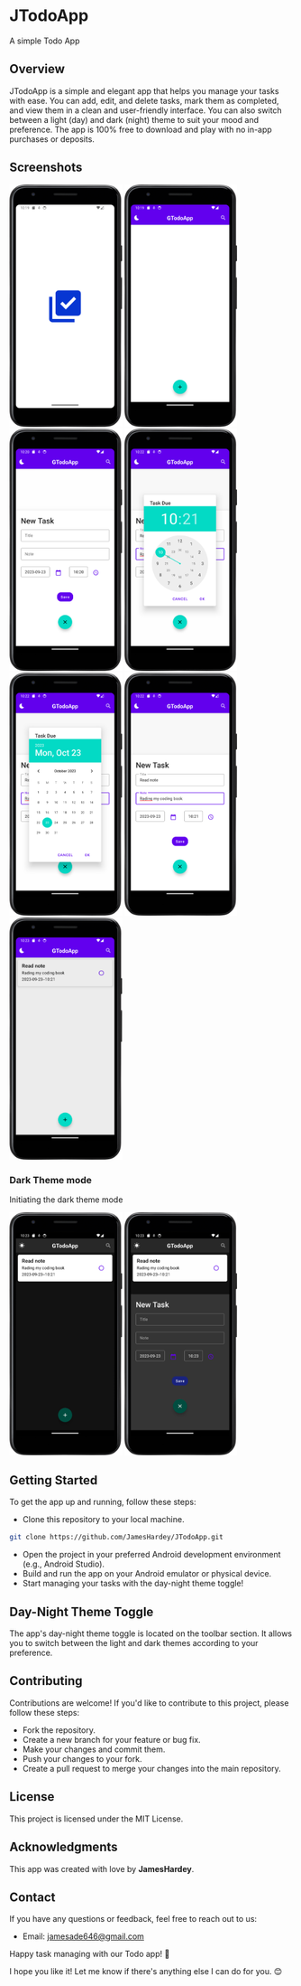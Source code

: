 # JTodoApp
A simple Todo App

## Overview
JTodoApp is a simple and elegant app that helps you manage your tasks with ease. You can add, edit, and delete tasks, mark them as completed, and view them in a clean and user-friendly interface. You can also switch between a light (day) and dark (night) theme to suit your mood and preference. The app is 100% free to download and play with no in-app purchases or deposits.

## Screenshots
<img src="screenshots/Screenshot_20230923_101941.png" width="200"/>
<img src="screenshots/Screenshot_20230923_102003.png" width="200"/>
<img src="screenshots/Screenshot_20230923_102040.png" width="200"/>
<img src="screenshots/Screenshot_20230923_102251.png" width="200"/>
<img src="screenshots/Screenshot_20230923_102257.png" width="200"/>
<img src="screenshots/Screenshot_20230923_102302.png" width="200"/>
<img src="screenshots/Screenshot_20230923_102325.png" width="200"/>

### Dark Theme mode

Initiating the dark theme mode
<div></div>
<img src="screenshots/Screenshot_20230923_102347.png" width="200"/>
<img src="screenshots/Screenshot_20230923_102402.png" width="200"/>

## Getting Started
To get the app up and running, follow these steps:

- Clone this repository to your local machine.

```bash
git clone https://github.com/JamesHardey/JTodoApp.git
```

- Open the project in your preferred Android development environment (e.g., Android Studio).
- Build and run the app on your Android emulator or physical device.
- Start managing your tasks with the day-night theme toggle!

## Day-Night Theme Toggle
The app's day-night theme toggle is located on the toolbar section. It allows you to switch between the light and dark themes according to your preference.

## Contributing
Contributions are welcome! If you'd like to contribute to this project, please follow these steps:

- Fork the repository.
- Create a new branch for your feature or bug fix.
- Make your changes and commit them.
- Push your changes to your fork.
- Create a pull request to merge your changes into the main repository.

## License
This project is licensed under the MIT License.

## Acknowledgments
This app was created with love by **JamesHardey**.

## Contact
If you have any questions or feedback, feel free to reach out to us:

- Email: jamesade646@gmail.com

Happy task managing with our Todo app! 🚀

I hope you like it! Let me know if there's anything else I can do for you. 😊